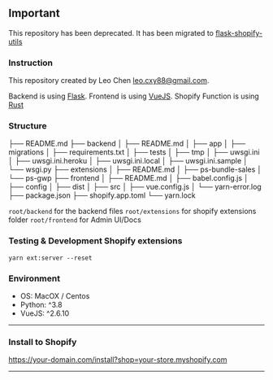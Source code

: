 ## Important

This repository has been deprecated. It has been migrated to [flask-shopify-utils](https://github.com/leocxy/flask-shopify-utils)

### Instruction

This repository created by Leo Chen <leo.cxy88@gmail.com>.

Backend is using [Flask](https://www.palletsprojects.com/p/flask/). 
Frontend is using [VueJS](https://vuejs.org/).
Shopify Function is using [Rust](https://www.rust-lang.org/)

### Structure

├── README.md
├── backend 
│ ├── README.md
│ ├── app
│ ├── migrations
│ ├── requirements.txt
│ ├── tests
│ ├── tmp
│ ├── uwsgi.ini
│ ├── uwsgi.ini.heroku
│ ├── uwsgi.ini.local
│ ├── uwsgi.ini.sample
│ └── wsgi.py
├── extensions
│ ├── README.md
│ ├── ps-bundle-sales
│ └── ps-gwp
├── frontend
│ ├── README.md
│ ├── babel.config.js
│ ├── config
│ ├── dist
│ ├── src
│ ├── vue.config.js
│ └── yarn-error.log
├── package.json
├── shopify.app.toml
└── yarn.lock 

`root/backend` for the backend files
`root/extensions` for shopify extensions folder
`root/frontend` for Admin UI/Docs

### Testing & Development Shopify extensions

```shell
yarn ext:server --reset
```

### Environment

- OS: MacOX / Centos
- Python: ^3.8
- VueJS: ^2.6.10

---

### Install to Shopify

https://your-domain.com/install?shop=your-store.myshopify.com

---